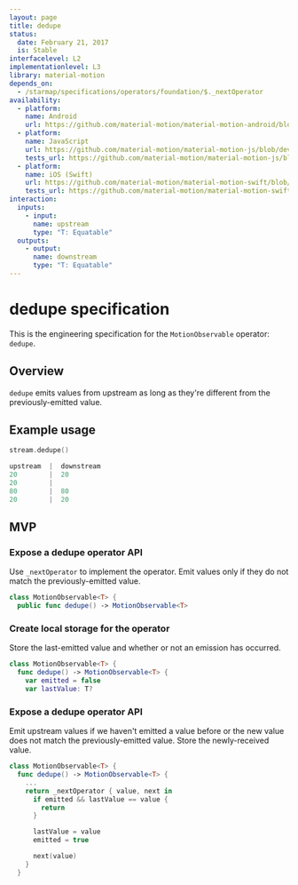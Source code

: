 ```yaml
---
layout: page
title: dedupe
status:
  date: February 21, 2017
  is: Stable
interfacelevel: L2
implementationlevel: L3
library: material-motion
depends_on:
  - /starmap/specifications/operators/foundation/$._nextOperator
availability:
  - platform:
    name: Android
    url: https://github.com/material-motion/material-motion-android/blob/develop/library/src/main/java/com/google/android/reactive/motion/operators/CommonOperators.java
  - platform:
    name: JavaScript
    url: https://github.com/material-motion/material-motion-js/blob/develop/packages/core/src/observables/dedupe.ts
    tests_url: https://github.com/material-motion/material-motion-js/blob/develop/packages/core/src/observables/__tests__/dedupe.test.ts
  - platform:
    name: iOS (Swift)
    url: https://github.com/material-motion/material-motion-swift/blob/develop/src/operators/dedupe.swift
    tests_url: https://github.com/material-motion/material-motion-swift/blob/develop/tests/unit/operator/dedupeTests.swift
interaction:
  inputs:
    - input:
      name: upstream
      type: "T: Equatable"
  outputs:
    - output:
      name: downstream
      type: "T: Equatable"
---
```


# dedupe specification

This is the engineering specification for the `MotionObservable` operator: `dedupe`.

## Overview

`dedupe` emits values from upstream as long as they're different from the previously-emitted value.

## Example usage

```swift
stream.dedupe()

upstream  |  downstream
20        |  20
20        |
80        |  80
20        |  20
```

## MVP

### Expose a dedupe operator API

Use `_nextOperator` to implement the operator. Emit values only if they do not match the
previously-emitted value.

```swift
class MotionObservable<T> {
  public func dedupe() -> MotionObservable<T>
```

### Create local storage for the operator

Store the last-emitted value and whether or not an emission has occurred.

```swift
class MotionObservable<T> {
  func dedupe() -> MotionObservable<T> {
    var emitted = false
    var lastValue: T?
```

### Expose a dedupe operator API

Emit upstream values if we haven't emitted a value before or the new value does not match the
previously-emitted value. Store the newly-received value.

```swift
class MotionObservable<T> {
  func dedupe() -> MotionObservable<T> {
    ...
    return _nextOperator { value, next in
      if emitted && lastValue == value {
        return
      }

      lastValue = value
      emitted = true

      next(value)
    }
  }
```
